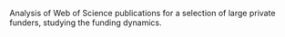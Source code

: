 Analysis of Web of Science publications for a selection of large private funders, studying the funding dynamics.
